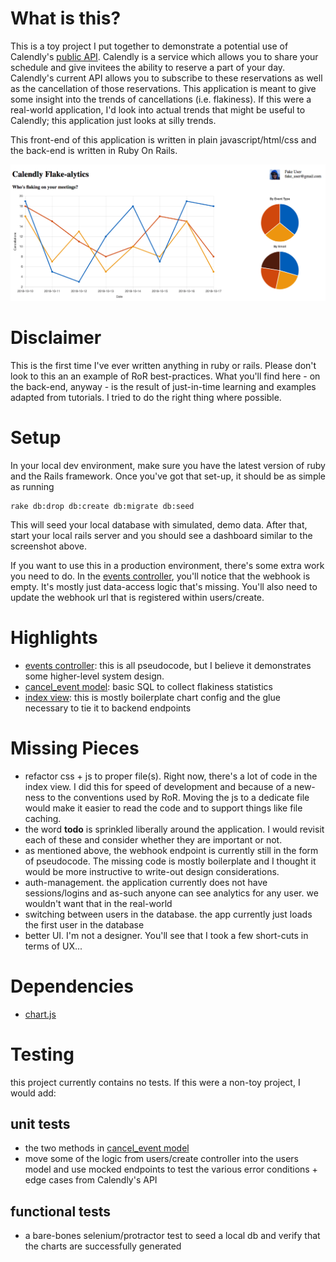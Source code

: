 # What is this?

This is a toy project I put together to demonstrate a potential use of Calendly's [public API](https://developer.calendly.com/).  Calendly is a service which allows you to share your schedule and give invitees the ability to reserve a part of your day.  Calendly's current API allows you to subscribe to these reservations as well as the cancellation of those reservations.  This application is meant to give some insight into the trends of cancellations (i.e. flakiness).  If this were a real-world application, I'd look into actual trends that might be useful to Calendly; this application just looks at silly trends.

This front-end of this application is written in plain javascript/html/css and the back-end is written in Ruby On Rails.

![demo screenshot](demo_screenshot.png "Demo Screenshot")

# Disclaimer

This is the first time I've ever written anything in ruby or rails.  Please don't look to this an an example of RoR best-practices.  What you'll find here - on the back-end, anyway - is the result of just-in-time learning and examples adapted from tutorials.  I tried to do the right thing where possible. 

# Setup

In your local dev environment, make sure you have the latest version of ruby and the Rails framework.  Once you've got that set-up, it should be as simple as running

```
rake db:drop db:create db:migrate db:seed
```

This will seed your local database with simulated, demo data.  After that, start your local rails server and you should see a dashboard similar to the screenshot above.

If you want to use this in a production environment, there's some extra work you need to do.  In the [events controller](app/controllers/events_controller.rb), you'll notice that the webhook is empty.  It's mostly just data-access logic that's missing.  You'll also need to update the webhook url that is registered within users/create.

# Highlights

* [events controller](app/controllers/events_controller.rb): this is all pseudocode, but I believe it demonstrates some higher-level system design.
* [cancel_event model](app/models/cancel_event.rb): basic SQL to collect flakiness statistics
* [index view](app/views/home/index.html.erb): this is mostly boilerplate chart config and the glue necessary to tie it to backend endpoints

# Missing Pieces

* refactor css + js to proper file(s).  Right now, there's a lot of code in the index view.  I did this for speed of development and because of a new-ness to the conventions used by RoR.  Moving the js to a dedicate file would make it easier to read the code and to support things like file caching.
* the word **todo** is sprinkled liberally around the application.  I would revisit each of these and consider whether they are important or not. 
* as mentioned above, the webhook endpoint is currently still in the form of pseudocode.  The missing code is mostly boilerplate and I thought it would be more instructive to write-out design considerations.
* auth-management.  the application currently does not have sessions/logins and as-such anyone can see analytics for any user.  we wouldn't want that in the real-world
* switching between users in the database.  the app currently just loads the first user in the database
* better UI.  I'm not a designer.  You'll see that I took a few short-cuts in terms of UX... 

# Dependencies

* [chart.js](https://www.chartjs.org/)

# Testing

this project currently contains no tests.  If this were a non-toy project, I would add:

## unit tests
* the two methods in [cancel_event model](app/models/cancel_event.rb)
* move some of the logic from users/create controller into the users model and use mocked endpoints to test the various error conditions + edge cases from Calendly's API

## functional tests
* a bare-bones selenium/protractor test to seed a local db and verify that the charts are successfully generated